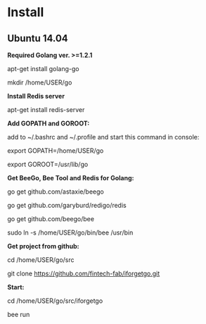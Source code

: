 Install 
========================

Ubuntu 14.04
------------------------

**Required Golang ver. >=1.2.1**

apt-get install golang-go

mkdir /home/USER/go


**Install Redis server**

apt-get install redis-server


**Add GOPATH and GOROOT:**

add to ~/.bashrc and ~/.profile and start this command in console:

export GOPATH=/home/USER/go

export GOROOT=/usr/lib/go


**Get BeeGo, Bee Tool and Redis for Golang:**

go get github.com/astaxie/beego

go get github.com/garyburd/redigo/redis

go get github.com/beego/bee

sudo ln -s /home/USER/go/bin/bee /usr/bin


**Get project from github:**

cd /home/USER/go/src

git clone https://github.com/fintech-fab/iforgetgo.git


**Start:**

cd /home/USER/go/src/iforgetgo

bee run